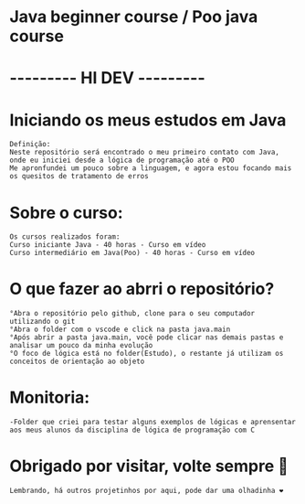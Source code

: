 # Java beginner course / Poo java course

# --------- HI DEV --------- 

# Iniciando os meus estudos em Java
    Definição:
    Neste repositório será encontrado o meu primeiro contato com Java, onde eu iniciei desde a lógica de programação até o POO
    Me apronfundei um pouco sobre a linguagem, e agora estou focando mais os quesitos de tratamento de erros


# Sobre o curso:
    Os cursos realizados foram:
    Curso iniciante Java - 40 horas - Curso em vídeo
    Curso intermediário em Java(Poo) - 40 horas - Curso em vídeo

# O que fazer ao abrri o repositório?
    °Abra o repositório pelo github, clone para o seu computador utilizando o git
    °Abra o folder com o vscode e click na pasta java.main
    °Após abrir a pasta java.main, você pode clicar nas demais pastas e analisar um pouco da minha evolução
    °O foco de lógica está no folder(Estudo), o restante já utilizam os conceitos de orientação ao objeto

# Monitoria:
    -Folder que criei para testar alguns exemplos de lógicas e aprensentar aos meus alunos da disciplina de lógica de programação com C
    

# Obrigado por visitar, volte sempre 🤞
    Lembrando, há outros projetinhos por aqui, pode dar uma olhadinha ❤️
